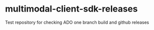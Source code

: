 # multimodal-client-sdk-releases
Test repository for checking ADO one branch build and github releases
